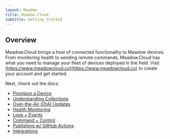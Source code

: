 ```yaml
---
layout: Meadow
title: Meadow.Cloud
subtitle: Getting Started
---
```


## Overview

Meadow.Cloud brings a host of connected functionality to Meadow devices. From monitoring health to sending remote commands, Meadow.Cloud has what you need to manage your fleet of devices deployed in the field. Visit [https://www.meadowcloud.co](https://www.meadowcloud.co) to create your account and get started.

Next, check out the docs:

* [Provision a Device](Device_Provisioning/)
* [Understanding Collections](Collections/)
* [Over-the-Air (OtA) Updates](OtA_Updates/)
* [Health Monitoring](Health_Monitoring/)
* [Logs + Events](Logs_Events/)
* [Command + Control](Command_Control/)
* [Publishing w/ GitHub Actions](CI_CD/)
* [Integrations](Integrations/)
